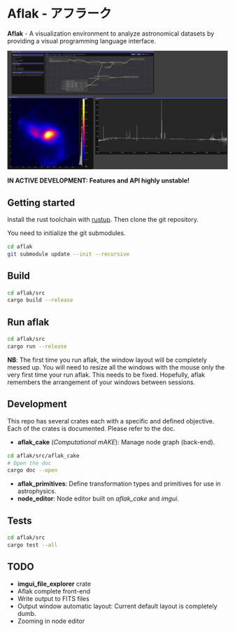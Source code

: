 # Aflak - アフラーク

**Aflak** - A visualization environment to analyze astronomical datasets
by providing a visual programming language interface.

![Screenshot of Aflak](images/aflak-screen.png)

**IN ACTIVE DEVELOPMENT: Features and API highly unstable!**

## Getting started

Install the rust toolchain with [rustup](https://rustup.rs/).
Then clone the git repository.

You need to initialize the git submodules.

```sh
cd aflak
git submodule update --init --recursive
```

## Build

```sh
cd aflak/src
cargo build --release
```

## Run aflak

```sh
cd aflak/src
cargo run --release
```

**NB**: The first time you run aflak, the window layout will be completely
messed up. You will need to resize all the windows with the mouse only the
very first time your run aflak. This needs to be fixed.
Hopefully, aflak remembers the arrangement of your windows between sessions.

## Development

This repo has several crates each with a specific and defined objective.
Each of the crates is documented. Please refer to the doc.

- **aflak_cake** (*Computational mAKE*): Manage node graph (back-end).

```sh
cd aflak/src/aflak_cake
# Open the doc
cargo doc --open
```
- **aflak_primitives**: Define transformation types and primitives for use in
astrophysics.
- **node_editor**: Node editor built on *aflak_cake* and *imgui*.

## Tests

```sh
cd aflak/src
cargo test --all
```

## TODO

- **imgui_file_explorer** crate
- Aflak complete front-end
- Write output to FITS files
- Output window automatic layout: Current default layout is completely dumb.
- Zooming in node editor
